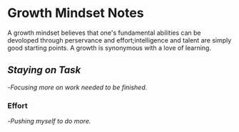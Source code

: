 # Growth Mindset Notes
A growth mindset believes that one's fundamental abilities can be devoloped through perservance and effort;intelligence and talent are simply good starting points. A growth is synonymous with a love of learning.
## *Staying on Task*
-*Focusing more on work needed to be finished.*
### Effort
-*Pushing myself to do more.*
